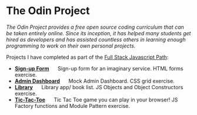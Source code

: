 # The Odin Project

<em>The Odin Project provides a free open source coding curriculum that can be taken entirely online. Since its inception, it has helped many students get hired as developers and has assisted countless others in learning enough programming to work on their own personal projects.</em>


Projects I have completed as part of the [Full Stack Javascript Path](https://www.theodinproject.com/paths/full-stack-javascript):

- **[Sign-up Form](https://zuzoup.github.io/The-Odin-Project/Sign-up-Form/)**  &nbsp;&nbsp;&nbsp;&nbsp; Sign-up form for an imaginary service. HTML forms exercise.
- **[Admin Dashboard](https://zuzoup.github.io/The-Odin-Project/Admin-Dashboard/)** &nbsp;&nbsp;&nbsp;&nbsp; Mock Admin Dashboard. CSS grid exercise.
- **[Library](https://zuzoup.github.io/The-Odin-Project/Library/)**  &nbsp;&nbsp;&nbsp;&nbsp; Library app/ book list. JS Objects and Object Constructors exercise.
- **[Tic-Tac-Toe](https://zuzoup.github.io/The-Odin-Project/Tic-Tac-Toe/)**  &nbsp;&nbsp;&nbsp;&nbsp; Tic Tac Toe game you can play in your browser! JS Factory functions and Module Pattern exercise. 
